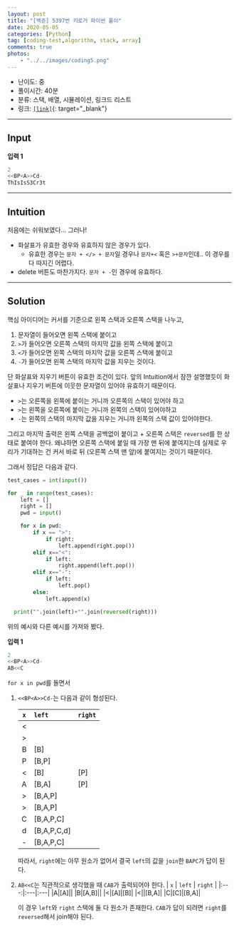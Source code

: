 ```yaml
---
layout: post
title: "[백준] 5397번 키로거 파이썬 풀이"
date: 2020-05-05
categories: [Python]
tag: [coding-test,algorithm, stack, array]
comments: true
photos:
    - "../../images/coding5.png"
---
```


* 난이도: 중
* 풀이시간: 40분
* 분류: 스택, 배열, 시뮬레이션, 링크드 리스트
* 링크: [`[link]`](https://www.acmicpc.net/problem/5397){: target="_blank"}

----
## Input

**입력 1**

```python
2
<<BP<A>>Cd-
ThIsIsS3Cr3t
```

---
## Intuition

처음에는 쉬워보였다... 그러나!

* 화살표가 유효한 경우와 유효하지 않은 경우가 있다.
  * 유효한 경우는 `문자 + </> + 문자`일 경우나 `문자+<` 혹은 `>+문자`인데.. 이 경우를 다 따지긴 어렵다.
* delete 버튼도 마찬가지다. `문자 + -`인 경우에 유효하다.


--- 
## Solution

핵심 아이디어는 커서를 기준으로 왼쪽 스택과 오른쪽 스택을 나누고, 

1. 문자열이 들어오면 왼쪽 스택에 붙이고
2. `>`가 들어오면 오른쪽 스택의 마지막 값을 왼쪽 스택에 붙이고
3. `<`가 들어오면 왼쪽 스택의 마지막 값을 오른쪽 스택에 붙이고
4. `-`가 들어오면 왼쪽 스택의 마지막 값을 지우는 것이다.

단 화살표와 지우기 버튼이 유효한 조건이 있다. 앞의 Intuition에서 잠깐 설명했듯이 화살표나 지우기 버튼에 이웃한 문자열이 있어야 유효하기 때문이다.
* `>`는 오른쪽을 왼쪽에 붙이는 거니까 오른쪽의 스택이 있어야 하고
* `>`는 왼쪽을 오른쪽에 붙이는 거니까 왼쪽의 스택이 있어야하고
* `-`는 왼쪽의 스택의 마지막 값을 지우는 거니까 왼쪽의 스택 값이 있어야한다.

그리고 마지막 출력은 왼쪽 스택을 공백없이 붙이고 + 오른쪽 스택은 `reversed`를 한 상태로 붙여야 한다. 
왜냐하면 오른쪽 스택에 붙일 때 가장 맨 뒤에 붙여지는데 실제로 우리가 기대하는 건 커서 바로 뒤 (오른쪽 스택 맨 앞)에 붙여지는 것이기 때문이다.

그래서 정답은 다음과 같다.

```python
test_cases = int(input())

for _ in range(test_cases):
    left = []
    right = []
    pwd = input()

    for x in pwd:
        if x == ">":
            if right:
                left.append(right.pop()) 
        elif x=="<":
            if left:
                right.append(left.pop())
        elif x=="-":
            if left:
                left.pop()
        else:
            left.append(x)

  print("".join(left)+"".join(reversed(right)))
```

위의 예시와 다른 예시를 가져와 봤다.

**입력 1**

```python
2
<<BP<A>>Cd-
AB<<C
```
`for x in pwd`를 돌면서

1. `<<BP<A>>Cd-`는 다음과 같이 형성된다.

    | `x`  | `left`  | `right`  |
    |:---:|:---|:---|
    |< |||
    |> |||
    |B|[B]||
    |P|[B,P]||
    |<|[B]|[P]|
    |A|[B,A]|[P]|
    |>|[B,A,P]||
    |>|[B,A,P]||
    |C|[B,A,P,C]||
    |d|[B,A,P,C,d]||
    |-|[B,A,P,C]||

    따라서, `right`에는 아무 원소가 없어서 결국 `left`의 값을 `join`한 `BAPC`가 답이 된다.

 1. `AB<<C`는 직관적으로 생각했을 때 `CAB`가 출력되어야 한다.
    | `x`  | `left`  | `right`  |
    |:---:|:---|:---|
    |A|[A]||
    |B|[A,B]||
    |<|[A]|[B]|
    |<||[B,A]|
    |C|[C]|[B,A]|

    이 경우 `left`와 `right` 스택에 둘 다 원소가 존재한다. `CAB`가 답이 되려면 `right`를 `reversed`해서 join해야 된다. 
